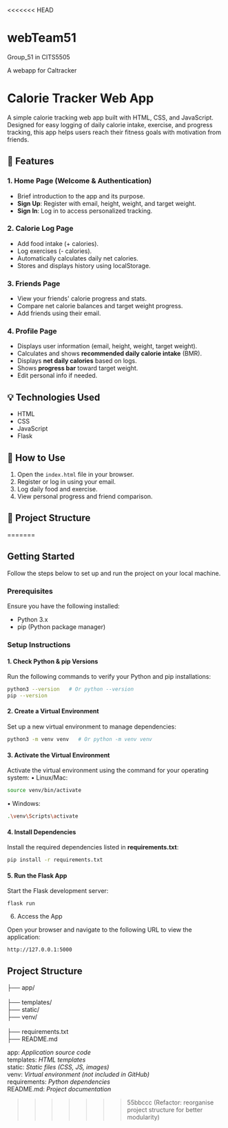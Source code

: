 <<<<<<< HEAD
# webTeam51

Group_51 in CITS5505

A webapp for Caltracker

# Calorie Tracker Web App

A simple calorie tracking web app built with HTML, CSS, and JavaScript. Designed for easy logging of daily calorie intake, exercise, and progress tracking, this app helps users reach their fitness goals with motivation from friends.

## 🌟 Features

### 1. Home Page (Welcome & Authentication)

- Brief introduction to the app and its purpose.
- **Sign Up**: Register with email, height, weight, and target weight.
- **Sign In**: Log in to access personalized tracking.

### 2. Calorie Log Page

- Add food intake (+ calories).
- Log exercises (- calories).
- Automatically calculates daily net calories.
- Stores and displays history using localStorage.

### 3. Friends Page

- View your friends' calorie progress and stats.
- Compare net calorie balances and target weight progress.
- Add friends using their email.

### 4. Profile Page

- Displays user information (email, height, weight, target weight).
- Calculates and shows **recommended daily calorie intake** (BMR).
- Displays **net daily calories** based on logs.
- Shows **progress bar** toward target weight.
- Edit personal info if needed.

## 💡 Technologies Used

- HTML
- CSS
- JavaScript
- Flask

## 🚀 How to Use

1. Open the `index.html` file in your browser.
2. Register or log in using your email.
3. Log daily food and exercise.
4. View personal progress and friend comparison.

## 📁 Project Structure
=======

## Getting Started

Follow the steps below to set up and run the project on your local machine.

### Prerequisites

Ensure you have the following installed:

- Python 3.x
- pip (Python package manager)

### Setup Instructions

#### 1. Check Python & pip Versions

Run the following commands to verify your Python and pip installations:

```bash
python3 --version   # Or python --version
pip --version
```

#### 2. Create a Virtual Environment

Set up a new virtual environment to manage dependencies:
```bash
python3 -m venv venv   # Or python -m venv venv
```
####  3. Activate the Virtual Environment

Activate the virtual environment using the command for your operating system:
•	Linux/Mac:
```bash
source venv/bin/activate
```
•	Windows:
```bash	
.\venv\Scripts\activate
```
#### 4. Install Dependencies

Install the required dependencies listed in __requirements.txt__:
```bash
pip install -r requirements.txt 
```
#### 5. Run the Flask App

Start the Flask development server:
```
flask run
```
6. Access the App

Open your browser and navigate to the following URL to view the application:
```
http://127.0.0.1:5000
```



## Project Structure

├── app/ 
<br>             		
├── templates/         
├── static/         	   
├── venv/ <br>            	 
├── requirements.txt  
├── README.md 


app: _Application source code_<br>
templates: _HTML templates_<br>
static: _Static files (CSS, JS, images)_<br>
venv:  _Virtual environment (not included in GitHub)_<br>
requirements: _Python dependencies_<br>
README.md: _Project documentation_


>>>>>>> 55bbccc (Refactor: reorganise project structure for better modularity)
